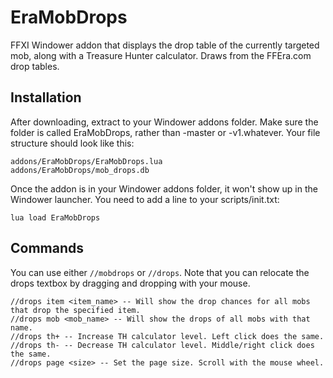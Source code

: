 # EraMobDrops
FFXI Windower addon that displays the drop table of the currently targeted mob, along with a Treasure Hunter calculator. Draws from the FFEra.com drop tables.

## Installation
After downloading, extract to your Windower addons folder. Make sure the folder is called EraMobDrops, rather than -master or -v1.whatever. Your file structure should look like this:

    addons/EraMobDrops/EraMobDrops.lua
    addons/EraMobDrops/mob_drops.db

Once the addon is in your Windower addons folder, it won't show up in the Windower launcher. You need to add a line to your scripts/init.txt:

    lua load EraMobDrops

## Commands

You can use either `//mobdrops` or `//drops`. Note that you can relocate the drops textbox by dragging and dropping with your mouse.

    //drops item <item_name> -- Will show the drop chances for all mobs that drop the specified item.  
    //drops mob <mob_name> -- Will show the drops of all mobs with that name.  
    //drops th+ -- Increase TH calculator level. Left click does the same.  
    //drops th- -- Decrease TH calculator level. Middle/right click does the same.  
    //drops page <size> -- Set the page size. Scroll with the mouse wheel.
